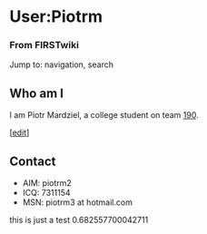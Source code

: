 # User:Piotrm

### From FIRSTwiki

Jump to: navigation, search


## Who am I

I am Piotr Mardziel, a college student on team [190](/index.php/190 "190" ).

[[edit](/index.php?title=User:Piotrm&action=edit&section=2 "Edit section:
Contact" )]

## Contact

  * AIM: piotrm2 
  * ICQ: 7311154 
  * MSN: piotrm3 at hotmail.com 

this is just a test 0.682557700042711

